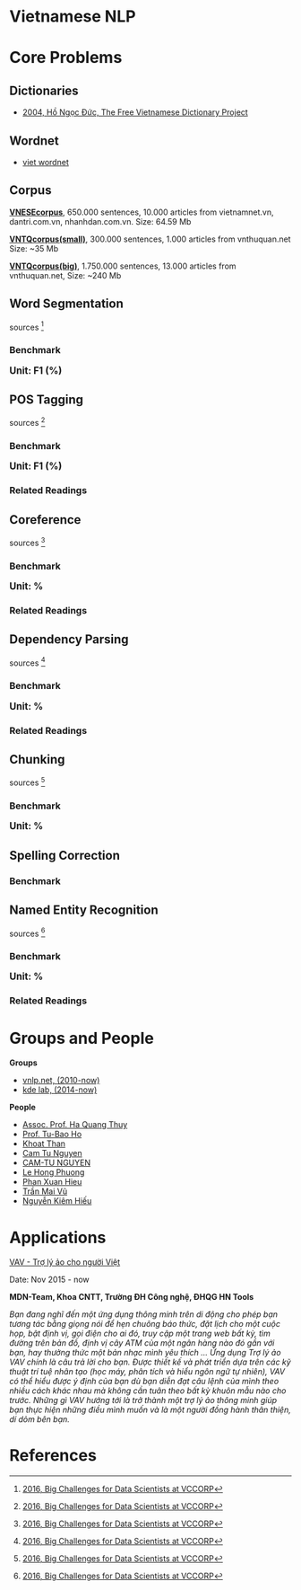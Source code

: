 # Vietnamese NLP

<div class="papers" gid="147QdXmHU38Ru7tHYrANXUgvMWzek7Zxi8EkUo-m0unE"></div>

<div class="clear-fix"></div>

# Core Problems

## Dictionaries

* [2004, Hồ Ngọc Đức, The Free Vietnamese Dictionary Project](http://www.informatik.uni-leipzig.de/~duc/Dict/)

## Wordnet

* [viet wordnet](http://viet.wordnet.vn/wnms/editor/search/by-word/y%C3%AAu/2%7Cv)

## Corpus

**<a href="http://viet.jnlp.org/download-du-lieu-tu-vung-corpus" target="_blank">VNESEcorpus</a>**, 650.000 sentences, 10.000 articles from vietnamnet.vn, dantri.com.vn, nhanhdan.com.vn. Size: 64.59 Mb

**<a href="http://viet.jnlp.org/download-du-lieu-tu-vung-corpus" target="_blank">VNTQcorpus(small)</a>**, 300.000 sentences, 1.000 articles from vnthuquan.net
Size: ~35 Mb

**<a href="http://viet.jnlp.org/download-du-lieu-tu-vung-corpus" target="_blank">VNTQcorpus(big)</a>**, 1.750.000 sentences, 13.000 articles from vnthuquan.net, Size: ~240 Mb

## Word Segmentation

sources [^1]

### Benchmark

<big><b>Unit: F1 (%)</b></big>

<div class="benchmarks" gid="1aaKrh8UL6ETdV7TXFR63oip5LVDwD08nSNwRkdNiPRg"></div>

<div class="clearfix"></div>

## POS Tagging

sources [^1]

### Benchmark

<big><b>Unit: F1 (%)</b></big>

<div class="benchmarks" gid="1zJkeL2LveJkSuSCh3668mLwAPUZDWRFvEmsSpYxNNM0"></div>

<div class="clearfix"></div>

### Related Readings

<div class="papers" gid="180S0p1WgCiiMkrMOuLANQuz6j7kwR2oShRdL-xFSgUk"></div>

<div class="clear-fix"></div>

##  Coreference

sources [^1]

### Benchmark

<big><b>Unit: %</b></big>


<div class="benchmarks" gid="1bGlmxaKjU57UbTcKVU0N2A_8hMhS0rhC_3YldjOHEY8"></div>

<div class="clearfix"></div>

### Related Readings

<div class="papers" gid="18JbPXphM9HO6HJeOsb52ZislZU8URYL061GyV_I03vQ"></div>

<div class="clear-fix"></div>

## Dependency Parsing

sources [^1]

### Benchmark

<big><b>Unit: %</b></big>

<div class="benchmarks" gid="1IrtBQ4ncFxq1cRRyJtLYdDWNBNjxTuAZ3nA_ji2QMnY"></div>

<div class="clearfix"></div>

### Related Readings

<div class="papers" gid="1_oIYHf__jKcMvD5pkzjDtSirTr45wWVZe3vsz_K_ZKw"></div>

<div class="clear-fix"></div>

## Chunking

sources [^1]

### Benchmark

<big><b>Unit: %</b></big>

<div class="benchmarks" gid="12ugmnbKfVWVmb8gAW-B1MjMjzVb8SKiZlLObvWB3aM4"></div>

<div class="clearfix"></div>

## Spelling Correction

### Benchmark

<div class="benchmarks" gid="1a9sT18lHRYehSmggpCz2w-TjMvXpWYdcWnLXKwxhTTQ"></div>


<div class="clearfix"></div>

## Named Entity Recognition

sources [^1]

### Benchmark

<big><b>Unit: %</b></big>

<div class="benchmarks" gid="1BltTKewB7COHesGcaFT1WvGUvBN8jomKFCIY7Mcd2WU"></div>

<div class="clearfix"></div>

### Related Readings

<div class="papers" gid="1tKFAWOqcJKeP4neCSqm8GTafMI2EczYPpS0PEAmW7Rg"></div>

<div class="clear-fix"></div>

# Groups and People

**Groups**

* [vnlp.net, (2010-now)](http://vnlp.net/)
* [kde lab, (2014-now)](http://kde.soict.hust.edu.vn/)

**People**

* [Assoc. Prof. Ha Quang Thuy](http://www.coltech.vnu.edu.vn/~thuyhq/)
* [Prof. Tu-Bao Ho](http://www.jaist.ac.jp/~bao/)
* [Khoat Than](http://is.hust.edu.vn/~khoattq/)
* [Cam Tu Nguyen](http://www.dais.is.tohoku.ac.jp/~ncamtu/index.htm)
* [CAM-TU NGUYEN](http://lamda.nju.edu.cn/nguyenct/?AspxAutoDetectCookieSupport=1)
* [Le Hong Phuong](http://mim.hus.vnu.edu.vn/phuonglh/)
* [Phan Xuan Hieu](https://sites.google.com/site/pxhieu/)
* [Trần Mai Vũ](http://fit.uet.vnu.edu.vn/gioi-thieu/giang-vien/vutm/)
* [Nguyễn Kiêm Hiếu](http://soict.hust.edu.vn/index.php/bo-mon-trung-tam/he-thong-thong-tin/can-bo/227-ts-nguyen-kiem-hieu)

# Applications

[VAV - Trợ lý ảo cho người Việt](https://play.google.com/store/apps/details?id=uet.mdnteam.vav)

Date: Nov 2015 - now

**MDN-Team, Khoa CNTT, Trường ĐH Công nghệ, ĐHQG HN Tools**

*Bạn đang nghĩ đến một ứng dụng thông minh trên di động cho phép bạn tương tác bằng giọng nói để hẹn chuông báo thức, đặt lịch cho một cuộc họp, bật định vị, gọi điện cho ai đó, truy cập một trang web bất kỳ, tìm đường trên bản đồ, định vị cây ATM của một ngân hàng nào đó gần với bạn, hay thưởng thức một bản nhạc mình yêu thích … Ứng dụng Trợ lý ảo VAV chính là câu trả lời cho bạn. Được thiết kế và phát triển dựa trên các kỹ thuật trí tuệ nhân tạo (học máy, phân tích và hiểu ngôn ngữ tự nhiên), VAV có thể hiểu được ý định của bạn dù bạn diễn đạt câu lệnh của mình theo nhiều cách khác nhau mà không cần tuân theo bất kỳ khuôn mẫu nào cho trước. Những gì VAV hướng tới là trở thành một trợ lý ảo thông minh giúp bạn thực hiện những điều mình muốn và là một người đồng hành thân thiện, dí dỏm bên bạn.*

# References

[^1]: [2016, Big Challenges for Data Scientists at VCCORP](https://drive.google.com/file/d/0B6LYda0EhWbSelc2VTlZVFZia1E/view?usp=sharing)

